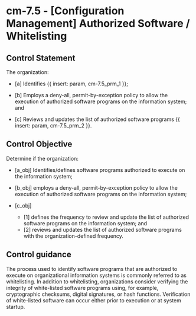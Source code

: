 # cm-7.5 - \[Configuration Management\] Authorized Software / Whitelisting

## Control Statement

The organization:

- \[a\] Identifies {{ insert: param, cm-7.5_prm_1 }};

- \[b\] Employs a deny-all, permit-by-exception policy to allow the execution of authorized software programs on the information system; and

- \[c\] Reviews and updates the list of authorized software programs {{ insert: param, cm-7.5_prm_2 }}.

## Control Objective

Determine if the organization:

- \[a_obj\] Identifies/defines software programs authorized to execute on the information system;

- \[b_obj\] employs a deny-all, permit-by-exception policy to allow the execution of authorized software programs on the information system;

- \[c_obj\]

  - \[1\] defines the frequency to review and update the list of authorized software programs on the information system; and
  - \[2\] reviews and updates the list of authorized software programs with the organization-defined frequency.

## Control guidance

The process used to identify software programs that are authorized to execute on organizational information systems is commonly referred to as whitelisting. In addition to whitelisting, organizations consider verifying the integrity of white-listed software programs using, for example, cryptographic checksums, digital signatures, or hash functions. Verification of white-listed software can occur either prior to execution or at system startup.
